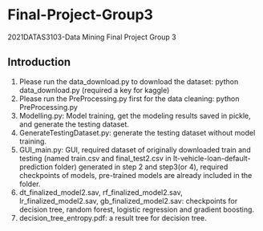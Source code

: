 # Final-Project-Group3
2021DATAS3103-Data Mining Final Project Group 3
## Introduction
1. Please run the data_download.py to download the dataset: python data_download.py (required a key for kaggle)
2. Please run the PreProcessing.py first for the data cleaning: python PreProcessing.py
3. Modelling.py: Model training, get the modeling results saved in pickle, and generate the testing dataset.
4. GenerateTestingDataset.py: generate the testing dataset without model training.
5. GUI_main.py: GUI, required dataset of originally downloaded train and testing (named train.csv and final_test2.csv in lt-vehicle-loan-default-prediction folder) generated in step 2 and step3(or 4), required checkpoints of models, pre-trained models are already included in the folder.
6. dt_finalized_model2.sav, rf_finalized_model2.sav, lr_finalized_model2.sav, gb_finalized_model2.sav: checkpoints for decision tree, random forest, logistic regression and gradient boosting.
7. decision_tree_entropy.pdf: a result tree for decision tree.
